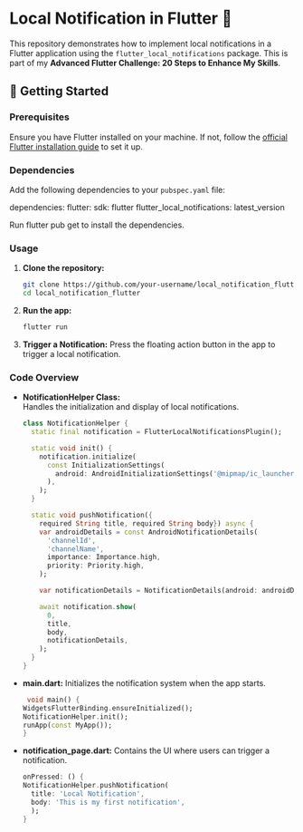 # Local Notification in Flutter 🚀

This repository demonstrates how to implement local notifications in a Flutter application using the `flutter_local_notifications` package. This is part of my **Advanced Flutter Challenge: 20 Steps to Enhance My Skills**.

## 🚀 Getting Started

### Prerequisites

Ensure you have Flutter installed on your machine. If not, follow the [official Flutter installation guide](https://flutter.dev/docs/get-started/install) to set it up.

### Dependencies
   Add the following dependencies to your `pubspec.yaml` file:
   
 dependencies:
  flutter:
    sdk: flutter
  flutter_local_notifications: latest_version

Run flutter pub get to install the dependencies.

### Usage

1. **Clone the repository:**

   ```bash
   git clone https://github.com/your-username/local_notification_flutter.git
   cd local_notification_flutter

2. **Run the app:**

      ```bash
      flutter run

3. **Trigger a Notification:**
  Press the floating action button in the app to trigger a local notification.

### Code Overview

- **NotificationHelper Class:**  
  Handles the initialization and display of local notifications.

  ```dart
  class NotificationHelper {
    static final notification = FlutterLocalNotificationsPlugin();

    static void init() {
      notification.initialize(
        const InitializationSettings(
          android: AndroidInitializationSettings('@mipmap/ic_launcher'),
        ),
      );
    }

    static void pushNotification({
      required String title, required String body}) async {
      var androidDetails = const AndroidNotificationDetails(
        'channelId',
        'channelName',
        importance: Importance.high,
        priority: Priority.high,
      );

      var notificationDetails = NotificationDetails(android: androidDetails);

      await notification.show(
        0,
        title,
        body,
        notificationDetails,
      );
    }
  }

- **main.dart:**
  Initializes the notification system when the app starts.

    ```dart
     void main() {
  WidgetsFlutterBinding.ensureInitialized();
  NotificationHelper.init();
  runApp(const MyApp());
  }

- **notification_page.dart:**
  Contains the UI where users can trigger a notification.

  ```dart
  onPressed: () {
  NotificationHelper.pushNotification(
    title: 'Local Notification',
    body: 'This is my first notification',
    );
  }
